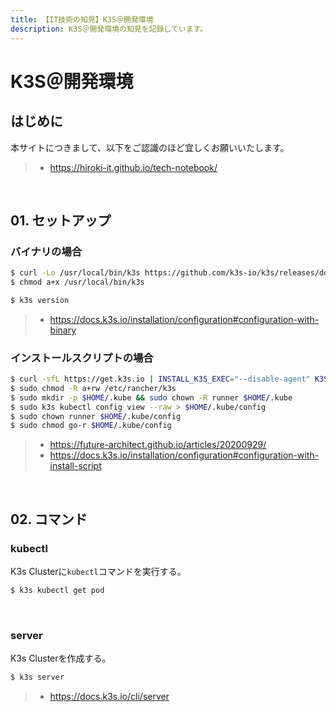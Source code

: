 ```yaml
---
title: 【IT技術の知見】K3S＠開発環境
description: K3S＠開発環境の知見を記録しています。
---
```


# K3S＠開発環境

## はじめに

本サイトにつきまして、以下をご認識のほど宜しくお願いいたします。

> - https://hiroki-it.github.io/tech-notebook/

<br>

## 01. セットアップ

### バイナリの場合

```bash
$ curl -Lo /usr/local/bin/k3s https://github.com/k3s-io/k3s/releases/download/v1.28.0+k3s1/k3s
$ chmod a+x /usr/local/bin/k3s

$ k3s version
```

> - https://docs.k3s.io/installation/configuration#configuration-with-binary

### インストールスクリプトの場合

```bash
$ curl -sfL https://get.k3s.io | INSTALL_K3S_EXEC="--disable-agent" K3S_KUBECONFIG_MODE="644" sh -
$ sudo chmod -R a+rw /etc/rancher/k3s
$ sudo mkdir -p $HOME/.kube && sudo chown -R runner $HOME/.kube
$ sudo k3s kubectl config view --raw > $HOME/.kube/config
$ sudo chown runner $HOME/.kube/config
$ sudo chmod go-r $HOME/.kube/config
```

> - https://future-architect.github.io/articles/20200929/
> - https://docs.k3s.io/installation/configuration#configuration-with-install-script

<br>

## 02. コマンド

### kubectl

K3s Clusterに`kubectl`コマンドを実行する。

```bash
$ k3s kubectl get pod
```

<br>

### server

K3s Clusterを作成する。

```bash
$ k3s server
```

> - https://docs.k3s.io/cli/server

<br>
